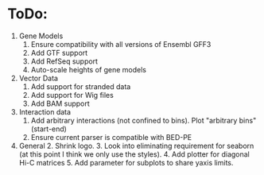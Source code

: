# ToDo:

1. Gene Models
    1. Ensure compatibility with all versions of Ensembl GFF3
    2. Add GTF support
    3. Add RefSeq support
    4. Auto-scale heights of gene models
2. Vector Data    
    1. Add support for stranded data
    2. Add support for Wig files   
	3. Add BAM support
3. Interaction data
	1. Add arbitrary interactions (not confined to bins). Plot "arbitrary bins" (start-end)
    2. Ensure current parser is compatible with BED-PE
4. General
    2. Shrink logo.
    3. Look into eliminating requirement for seaborn (at this point I think we only use the styles).
	4. Add plotter for diagonal Hi-C matrices
	5. Add parameter for subplots to share yaxis limits.
	
    